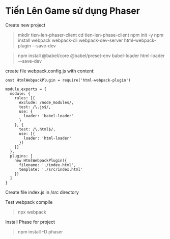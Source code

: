 # Tiến Lên Game sử dụng Phaser

Create new project
> mkdir tien-len-phaser-client
> cd tien-len-phase-client
> npm init -y
> npm install webpack webpack-cli webpack-dev-server html-webpack-plugin --save-dev

> npm install @babel/core @babel/preset-env  babel-loader html-loader --save-dev

create file webpack.config.js with content:
~~~~
onst HtmlWebpackPlugin = require('html-webpack-plugin')

module.exports = {
  module: {
    rules: [{
      exclude: /node_modules/,
      test: /\.js$/,
      use: {
        loader: 'babel-loader'
      }
    }, {
      test: /\.html$/,
      use: [{
        loader: 'html-loader'
      }]
    }]
  },
  plugins: [
    new HtmlWebpackPlugin({
      filename: './index.html',
      template: './src/index.html'
    })
  ]
}

~~~~
Create file index.js in /src directory

Test webpack compile
> npx webpack

Install Phase for project
> npm install -D phaser